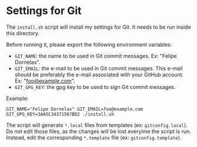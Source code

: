 Settings for Git
================

The `install.sh` script will install my settings for Git. It needs to be run inside this directory.

Before running it, please export the following environment variables:

- `GIT_NAME`: the name to be used in Git commit messages. Ex: "Felipe Dornelas".
- `GIT_EMAIL`: the e-mail to be used in Git commit messages. This e-mail should be preferably the e-mail associated with your GitHub account. Ex: "foo@example.com".
- `GIT_GPG_KEY`: the gpg key to be used to sign Git commit messages.

Example:

```
GIT_NAME="Felipe Dornelas" GIT_EMAIL=foo@example.com GIT_GPG_KEY=3AA5C34371567BD2 ./install.sh
```

The script will generate `*.local` files from templates (ex: `gitconfig.local`). Do not edit those files, as the changes will be lost everyime the script is run. Instead, edit the corresponding `*.template` file (ex: `gitconfig.template`).
